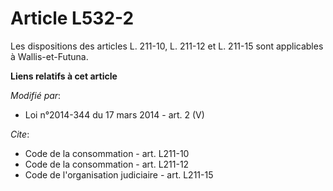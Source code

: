 # Article L532-2

Les dispositions des articles L. 211-10, L. 211-12 et L. 211-15 sont applicables à Wallis-et-Futuna.

**Liens relatifs à cet article**

_Modifié par_:

  - Loi n°2014-344 du 17 mars 2014 - art. 2 (V)

_Cite_:

  - Code de la consommation - art. L211-10
  - Code de la consommation - art. L211-12
  - Code de l'organisation judiciaire - art. L211-15
